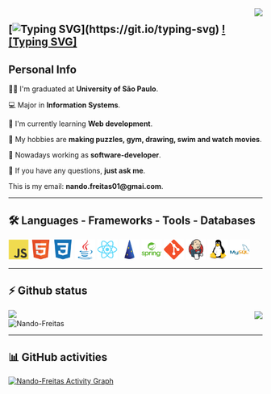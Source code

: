<img align="right" src="https://visitor-badge.laobi.icu/badge?page_id=Nando-Freitas">

[![Typing SVG](https://readme-typing-svg.herokuapp.com?color=4DB8F3&lines=Welcome+to+my+profile+👋!;I'm+Fernando+🧑‍💻!;Nice+to+meet+you+​🙃​!)](https://git.io/typing-svg)
[![Typing SVG]](https://www.codewars.com/users/NandoFreitas17/badges/micro)
---
<h2> Personal Info </h2>
<p> 👨‍🏛 I'm graduated at <b>University of São Paulo</b>. </p>
<p> 💻 Major in <b>Information Systems</b>. </p>
<p> 🌱 I'm currently learning <b>Web development</b>. </p> 
<p> 🤔 My hobbies are <b>making puzzles, gym, drawing, swim and watch movies</b>. </p>
<p> 💼 Nowadays working as <b>software-developer</b>. </p>
<p> 💬 If you have any questions, <b>just ask me</b>. </p>
<p> This is my email: <b>nando.freitas01@gmai.com</b>. </p>
<hr>
<h2> 🛠️ Languages - Frameworks - Tools - Databases </h2>

<span><img alt="JAVASRIPT" src="./icons/javascript-original.svg" width="40px" height="40px"/></span>
<span><img alt="HTML5" src="./icons/html5-original.svg" width="40px" height="40px"/></span>
<span><img alt="CSS3" src="./icons/css3-plain.svg" width="40px" height="40px"/></span>
<span><img alt="JAVA" src="./icons/java-original.svg" width="40px" height="40px"/></span>
<span><img alt="REACT" src="./icons/react-original.svg" width="40px" height="40px"/></span>
<span><img alt="DROPWIZARD" src="./icons/dropwizard-original.svg" width="40px" height="40px"/></span>
<span><img alt="SRPING" src="./icons/spring-original-wordmark.svg" width="40px" height="40px"/></span>
<span><img alt="GIT" src="./icons/git-plain.svg" width="40px" height="40px"/></span>
<span><img alt="JENKINS" src="./icons/jenkins-original.svg" width="40px" height="40px"/></span>
<span><img alt="LINUX" src="./icons/linux-original.svg" width="40px" height="40px"/></span>
<span><img alt="MYSQL" src="./icons/mysql-original-wordmark.svg" width="40px" height="40px"/></span>
<hr>
<h2> ⚡ Github status </h2>

<div align="left">
 <a href="https://github.com/anuraghazra/github-readme-stats" title="Go to Source">
 <img align="left" width=390 src="https://github-readme-stats.vercel.app/api?username=Nando-Freitas&show_icons=true&theme=react&border_color=61dafb&hide_border=true" />
 </a>
</div>
<div align="right">
 <img width=325 align="center" src="https://github-readme-stats.vercel.app/api/top-langs/?username=Nando-Freitas&hide=c%23,powershell,Mathematica,Ruby,Objective-C,Objective-C%2b%2b,Cuda&title_color=61dafb&text_color=ffffff&icon_color=61dafb&bg_color=20232a&langs_count=8&layout=compact&border_color=61dafb&hide_border=true" />
</div>
<div>
 <img width=390 src="https://github-readme-streak-stats.herokuapp.com/?user=Nando-Freitas&theme=react&border=61dafb&hide_border=true" alt="Nando-Freitas" />
</div>
<hr>
<h2> 📊 GitHub activities </h2>

<!-- https://github.com/ashutosh00710/github-readme-activity-graph -->
<a href="https://github.com/ashutosh00710/github-readme-activity-graph"><img alt="Nando-Freitas Activity Graph" src="https://denvercoder1-activity-graph.herokuapp.com/graph/?username=Nando-Freitas&bg_color=1F222E&color=F8D866&line=4DB8F3FF&point=FFFFFF&hide_border=true" /></a>
